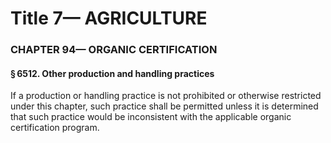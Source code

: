 
# Title 7— AGRICULTURE
### CHAPTER 94— ORGANIC CERTIFICATION
#### § 6512. Other production and handling practices

If a production or handling practice is not prohibited or otherwise restricted under this chapter, such practice shall be permitted unless it is determined that such practice would be inconsistent with the applicable organic certification program.
